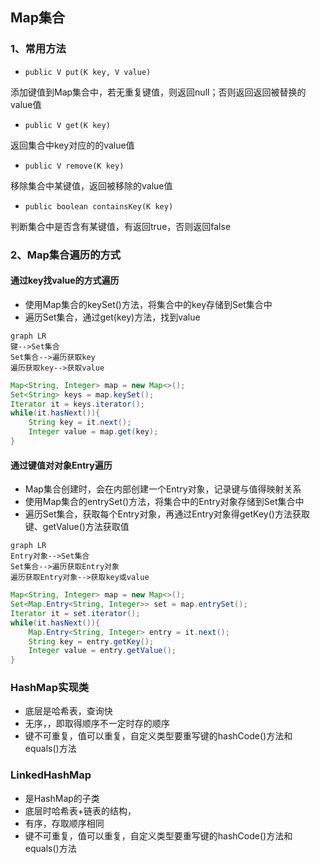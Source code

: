## Map集合

### 1、常用方法

- `public V put(K key, V value)`

添加键值到Map集合中，若无重复键值，则返回null；否则返回返回被替换的value值

- `public V get(K key)`

返回集合中key对应的的value值

- `public V remove(K key)`

移除集合中某键值，返回被移除的value值

- `public boolean containsKey(K key)`

判断集合中是否含有某键值，有返回true，否则返回false

### 2、Map集合遍历的方式

#### 通过key找value的方式遍历

- 使用Map集合的keySet()方法，将集合中的key存储到Set集合中
- 遍历Set集合，通过get(key)方法，找到value

```mermaid
graph LR
键-->Set集合
Set集合-->遍历获取key
遍历获取key-->获取value
```

```Java
Map<String, Integer> map = new Map<>();
Set<String> keys = map.keySet();
Iterator it = keys.iterator();
while(it.hasNext()){
	String key = it.next();
	Integer value = map.get(key);
}
```



#### 通过键值对对象Entry遍历

- Map集合创建时，会在内部创建一个Entry对象，记录键与值得映射关系
- 使用Map集合的entrySet()方法，将集合中的Entry对象存储到Set集合中
- 遍历Set集合，获取每个Entry对象，再通过Entry对象得getKey()方法获取键、getValue()方法获取值

```mermaid
graph LR
Entry对象-->Set集合
Set集合-->遍历获取Entry对象
遍历获取Entry对象-->获取key或value
```

```Java
Map<String, Integer> map = new Map<>();
Set<Map.Entry<String, Integer>> set = map.entrySet();
Iterator it = set.iterator();
while(it.hasNext()){
	Map.Entry<String, Integer> entry = it.next();
	String key = entry.getKey();
	Integer value = entry.getValue();
}
```



### HashMap实现类

- 底层是哈希表，查询快
- 无序，，即取得顺序不一定时存的顺序
- 键不可重复，值可以重复，自定义类型要重写键的hashCode()方法和equals()方法

### LinkedHashMap

- 是HashMap的子类
- 底层时哈希表+链表的结构，
- 有序，存取顺序相同
- 键不可重复，值可以重复，自定义类型要重写键的hashCode()方法和equals()方法
